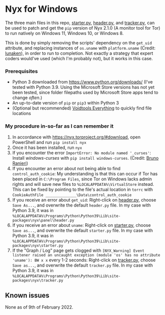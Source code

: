 # Nyx for Windows

The three main files in this repo, [starter.py](https://raw.githubusercontent.com/DandelionSprout/NyxForWindows/main/starter.py), [header.py](https://raw.githubusercontent.com/DandelionSprout/NyxForWindows/main/header.py), and [tracker.py](https://raw.githubusercontent.com/DandelionSprout/NyxForWindows/main/tracker.py), can be used to patch and get the `pip` version of Nyx 2.1.0 (A monitor tool for Tor) to run natively on Windows 11, Windows 10, or Windows 8.

This is done by simply removing the scripts' dependency on the `get_uid` attribute, and replacing instances of `os.uname` with `platform.uname` (Credit: [lunaken](https://github.com/lunaken)), in order to run to completion. Not exactly a strategy that expert coders would've used (which I'm probably not), but it works in this case.

### Prerequisites

* Python 3 downloaded from https://www.python.org/downloads/ (I've tested with Python 3.9. Using the Microsoft Store versions has not yet been tested, since folder filepaths used by Microsoft Store apps tend to change *often*.)
* An up-to-date version of `pip` or `pip3` within Python 3
* (Optional but recommended) [Voidtools Everything](https://www.voidtools.com/) to quickly find file locations

### My procedure in-so-far as I can remember it

1) In accordance with https://nyx.torproject.org/#download, open PowerShell and run `pip install nyx`
2) Once it has been installed, run `nyx`
3) If you encounter the error `ImportError: No module named '_curses'`: Install *windows-curses* with `pip install windows-curses`. (Credit: [Bruno Ranieri](https://stackoverflow.com/questions/35850362/importerror-no-module-named-curses-when-trying-to-import-blessings))
4) If you encounter an error about not being able to find `control_auth_cookie`: My understanding is that this can occur if Tor has been placed in `C:\Program Files`, since Tor on Windows lacks admin rights and will save new files to `%LOCALAPPDATA%\VirtualStore` instead. This can be fixed by pointing to the file's actual location in `torrc` with `CookieAuthFile ______________\Data\control_auth_cookie`
5) If you receive an error about `get_uid`: Right-click on [header.py](https://raw.githubusercontent.com/DandelionSprout/NyxForWindows/main/header.py), choose `Save As...`, and overwrite the default `header.py` file. In my case with Python 3.9, it was in `%LOCALAPPDATA%\Programs\Python\Python39\Lib\site-packages\nyx\panel\header.py`
6) If you receive an error about `uname`: Right-click on [starter.py](https://raw.githubusercontent.com/DandelionSprout/NyxForWindows/main/starter.py), choose `Save as...`, and overwrite the default `starter.py` file. In my case with Python 3.9, it was in `%LOCALAPPDATA%\Programs\Python\Python39\Lib\site-packages\nyx\starter.py`
7) If the "Graph / Log" page gets clogged with `[NYX_Warning] Event listener raised an uncaught exception (module 'os' has no attribute 'uname'): BW x x` every 1-2 seconds: Right-click on [tracker.py](https://raw.githubusercontent.com/DandelionSprout/NyxForWindows/main/tracker.py), choose `Save as...`, and overwrite the default `tracker.py` file. In my case with Python 3.9, it was in `%LOCALAPPDATA%\Programs\Python\Python39\Lib\site-packages\nyx\tracker.py`

## Known issues

None as of 9th of February 2022.
